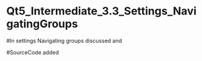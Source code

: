 # Qt5_Intermediate_3.3_Settings_NavigatingGroups

#In settings Navigating groups discussed and

#SourceCode added
